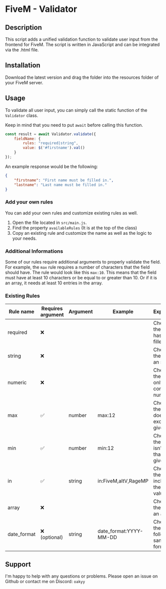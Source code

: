 # FiveM - Validator

## Description
This script adds a unified validation function to validate user input from the frontend for FiveM. The script is written in JavaScript and can be integrated via the .html file.

## Installation
Download the latest version and drag the folder into the resources folder of your FiveM server.

## Usage
To validate all user input, you can simply call the static function of the `Validator` class.

Keep in mind that you need to put `await` before calling this function. 
```js
const result = await Validator.validate({
    fieldName: {
        rules: "required|string",
        value: $('#firstname').val()
    }
});
```

An example response would be the following:
```json
{
    "firstname": "First name must be filled in.",
    "lastname": "Last name must be filled in."
}
```

### Add your own rules
You can add your own rules and customize existing rules as well.

1. Open the file located in `src/main.js`.
2. Find the property `availableRules` (It is at the top of the class)
3. Copy an existing rule and customize the name as well as the logic to your needs.

### Additional Informations
Some of our rules require additional arguments to properly validate the field. For example, the `max` rule requires a number of characters that the field should have. The rule would look like this `max:10`. This means that the field must have at least 10 characters or be equal to or greater than 10. Or if it is an array, it needs at least 10 entries in the array.

### Existing Rules
| Rule name   | Requires argument | Argument | Example              | Explanation |
| ---------   | ----------------- | -------- | -------------------- | ----------- |
| required    | :x:               |          |                      | Checks if the field has been filled.
| string      | :x:               |          |                      | Checks if the field is an string.
| numeric     | :x:               |          |                      | Checks if the field only contains numbers.
| max         | :white_check_mark:              | number   | max:12               | Checks if the field does not exceeds the given value.
| min         | :white_check_mark:               | number   | min:12               | Checks if the field isn't lower than the given value.
| in          | :white_check_mark:               | string   | in:FiveM,altV,RageMP | Checks if the field is included in the given value.
| array       | :x:               |          |                      | Checks if the field is an array.
| date_format | :x: (optional)    | string   | date_format:YYYY-MM-DD      | Checks if the field follows the same format.


## Support
I'm happy to help with any questions or problems. Please open an issue on Github or contact me on Discord: `oakyy`